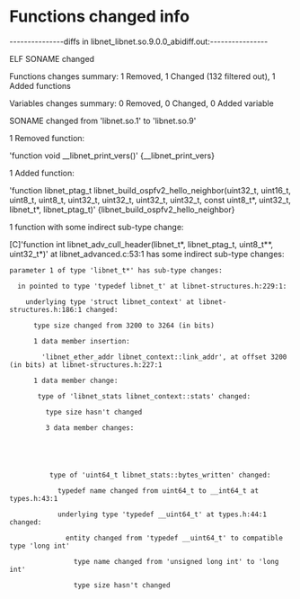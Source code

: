 # Functions changed info

---------------diffs in libnet_libnet.so.9.0.0_abidiff.out:----------------

ELF SONAME changed

Functions changes summary: 1 Removed, 1 Changed (132 filtered out), 1 Added functions

Variables changes summary: 0 Removed, 0 Changed, 0 Added variable



SONAME changed from 'libnet.so.1' to 'libnet.so.9'



1 Removed function:



  'function void __libnet_print_vers()'    {__libnet_print_vers}



1 Added function:



  'function libnet_ptag_t libnet_build_ospfv2_hello_neighbor(uint32_t, uint16_t, uint8_t, uint8_t, uint32_t, uint32_t, uint32_t, uint32_t, const uint8_t*, uint32_t, libnet_t*, libnet_ptag_t)'    {libnet_build_ospfv2_hello_neighbor}



1 function with some indirect sub-type change:



  [C]'function int libnet_adv_cull_header(libnet_t*, libnet_ptag_t, uint8_t**, uint32_t*)' at libnet_advanced.c:53:1 has some indirect sub-type changes:

    parameter 1 of type 'libnet_t*' has sub-type changes:

      in pointed to type 'typedef libnet_t' at libnet-structures.h:229:1:

        underlying type 'struct libnet_context' at libnet-structures.h:186:1 changed:

          type size changed from 3200 to 3264 (in bits)

          1 data member insertion:

            'libnet_ether_addr libnet_context::link_addr', at offset 3200 (in bits) at libnet-structures.h:227:1

          1 data member change:

           type of 'libnet_stats libnet_context::stats' changed:

             type size hasn't changed

             3 data member changes:





              type of 'uint64_t libnet_stats::bytes_written' changed:

                typedef name changed from uint64_t to __int64_t at types.h:43:1

                underlying type 'typedef __uint64_t' at types.h:44:1 changed:

                  entity changed from 'typedef __uint64_t' to compatible type 'long int'

                    type name changed from 'unsigned long int' to 'long int'

                    type size hasn't changed











